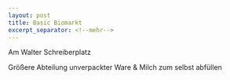 ```yaml
---
layout: post
title: Basic Biomarkt
excerpt_separator: <!--mehr-->
---
```


Am Walter Schreiberplatz
<!--mehr-->
Größere Abteilung unverpackter Ware & Milch zum selbst abfüllen
